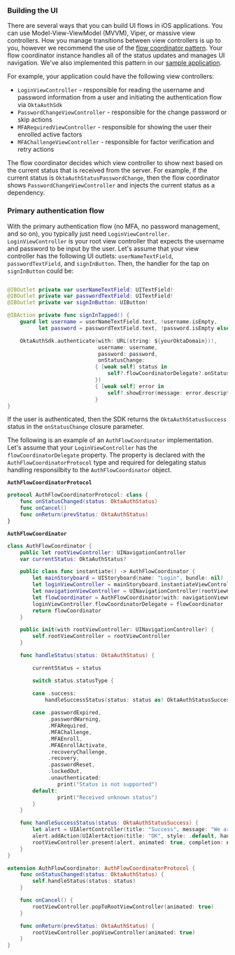 ### Building the UI

There are several ways that you can build UI flows in iOS applications. You can use Model-View-ViewModel (MVVM), Viper, or massive view controllers. How you manage transitions between view controllers is up to you, however we recommend the use of the [flow coordinator pattern](https://medium.com/@dkw5877/flow-coordinators-333ed64f3dd). Your flow coordinator instance handles all of the status updates and manages UI navigation. We've also implemented this pattern in our [sample application](https://github.com/okta/samples-ios/tree/master/custom-sign-in).

For example, your application could have the following view controllers:
- `LoginViewController` - responsible for reading the username and password information from a user and initiating the authentication flow via `OktaAuthSdk`
- `PasswordChangeViewController` - responsible for the change password or skip actions
- `MFARequiredViewController` - responsible for showing the user their enrolled active factors
- `MFAChallengeViewController` - responsible for factor verification and retry actions

The flow coordinator decides which view controller to show next based on the current status that is received from the server. For example, if the current status is `OktaAuthStatusPasswordChange`, then the flow coordinator shows `PasswordChangeViewController` and injects the current status as a dependency.

### Primary authentication flow

With the primary authentication flow (no MFA, no password management, and so on), you typically just need `LoginViewController`. `LoginViewController` is your root view controller that expects the username and password to be input by the user. Let's assume that your view controller has the following UI outlets: `userNameTextField`, `passwordTextField`, and `signInButton`. Then, the handler for the tap on `signInButton` could be:

```swift

@IBOutlet private var userNameTextField: UITextField!
@IBOutlet private var passwordTextField: UITextField!
@IBOutlet private var signInButton: UIButton!

@IBAction private func signInTapped() {
    guard let username = userNameTextField.text, !username.isEmpty,
          let password = passwordTextField.text, !password.isEmpty else { return }

    OktaAuthSdk.authenticate(with: URL(string: ${yourOktaDomain})!,
                             username: username,
                             password: password,
                             onStatusChange:
                            { [weak self] status in
                                self?.flowCoordinatorDelegate?.onStatusChanged(status: status)
                            })
                            { [weak self] error in
                                self?.showError(message: error.description)
                            }
}
```

If the user is authenticated, then the SDK returns the `OktaAuthStatusSuccess` status in the `onStatusChange` closure parameter.

The following is an example of an `AuthFlowCoordinator` implementation. Let's assume that your `LoginViewController` has the `flowCoordinatorDelegate` property. The property is declared with the `AuthFlowCoordinatorProtocol` type and required for delegating status handling responsilbity to the `AuthFlowCoordinator` object.

**`AuthFlowCoordinatorProtocol`**

```swift
protocol AuthFlowCoordinatorProtocol: class {
    func onStatusChanged(status: OktaAuthStatus)
    func onCancel()
    func onReturn(prevStatus: OktaAuthStatus)
}
```

**`AuthFlowCoordinator`**

```swift
class AuthFlowCoordinator {
    public let rootViewController: UINavigationController
    var currentStatus: OktaAuthStatus?

    public class func instantiate() -> AuthFlowCoordinator {
        let mainStoryboard = UIStoryboard(name: "Login", bundle: nil)
        let loginViewController = mainStoryboard.instantiateViewController(withIdentifier: "LoginViewController") as! LoginViewController
        let navigationViewController = UINavigationController(rootViewController: loginViewController)
        let flowCoordinator = AuthFlowCoordinator(with: navigationViewController)
        loginViewController.flowCoordinatorDelegate = flowCoordinator
        return flowCoordinator
    }

    public init(with rootViewController: UINavigationController) {
        self.rootViewController = rootViewController
    }

    func handleStatus(status: OktaAuthStatus) {

        currentStatus = status

        switch status.statusType {

        case .success:
            handleSuccessStatus(status: status as! OktaAuthStatusSuccess)
        
        case .passwordExpired,
             .passwordWarning,
             .MFARequired,
             .MFAChallenge,
             .MFAEnroll,
             .MFAEnrollActivate,
             .recoveryChallenge,
             .recovery,
             .passwordReset,
             .lockedOut,
             .unauthenticated:
                print("Status is not supported")
        default:
                print("Received unknown status")
        }
    }

    func handleSuccessStatus(status: OktaAuthStatusSuccess) {
        let alert = UIAlertController(title: "Success", message: "We are signed in - \(status.sessionToken!)", preferredStyle: .alert)
        alert.addAction(UIAlertAction(title: "OK", style: .default, handler: nil))
        rootViewController.present(alert, animated: true, completion: nil)
    }
}

extension AuthFlowCoordinator: AuthFlowCoordinatorProtocol {
    func onStatusChanged(status: OktaAuthStatus) {
        self.handleStatus(status: status)
    }

    func onCancel() {
        rootViewController.popToRootViewController(animated: true)
    }

    func onReturn(prevStatus: OktaAuthStatus) {
        rootViewController.popViewController(animated: true)
    }
}
```
